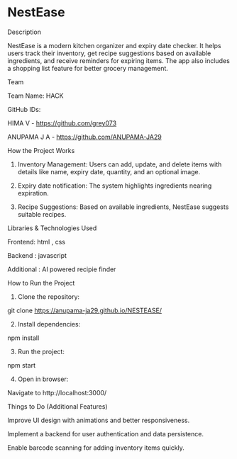 # NestEase 





Description

NestEase is a modern kitchen organizer and expiry date checker. It helps users track their inventory, get recipe suggestions based on available ingredients, and receive reminders for expiring items. The app also includes a shopping list feature for better grocery management.

Team

Team Name: HACK

GitHub IDs:

HIMA V - https://github.com/grey073

ANUPAMA J A  - https://github.com/ANUPAMA-JA29



How the Project Works

1. Inventory Management: Users can add, update, and delete items with details like name, expiry date, quantity, and an optional image.


2. Expiry date notification: The system highlights ingredients nearing expiration.


3. Recipe Suggestions: Based on available ingredients, NestEase suggests suitable recipes.




Libraries & Technologies Used

Frontend:  html , css



Backend : javascript

Additional : AI powered recipie finder


How to Run the Project

1. Clone the repository:

git clone https://anupama-ja29.github.io/NESTEASE/


2. Install dependencies:

npm install


3. Run the project:

npm start


4. Open in browser:

Navigate to http://localhost:3000/




Things to Do (Additional Features)

Improve UI design with animations and better responsiveness.

Implement a backend for user authentication and data persistence.



Enable barcode scanning for adding inventory items quickly.
